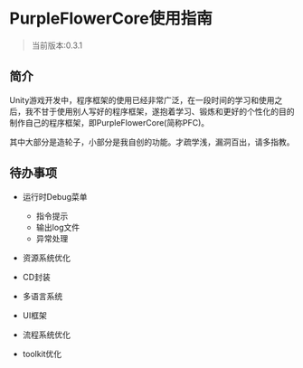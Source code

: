 # PurpleFlowerCore使用指南

> 当前版本:0.3.1

## 简介

Unity游戏开发中，程序框架的使用已经非常广泛，在一段时间的学习和使用之后，我不甘于使用别人写好的程序框架，遂抱着学习、锻炼和更好的个性化的目的制作自己的程序框架，即PurpleFlowerCore(简称PFC)。

其中大部分是造轮子，小部分是我自创的功能。才疏学浅，漏洞百出，请多指教。

## 待办事项

- 运行时Debug菜单
  - 指令提示
  -  输出log文件
  - 异常处理
- 资源系统优化
- CD封装
- 多语言系统

- UI框架
- 流程系统优化
- toolkit优化
